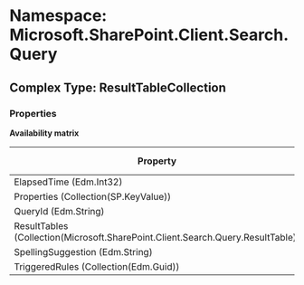 # Namespace: Microsoft.SharePoint.Client.Search.Query

## Complex Type: ResultTableCollection

### Properties

**Availability matrix**

Property | SPO | SP 2019 | SP 2016 | SP 2013
----------|-----|---------|---------|--------
ElapsedTime (Edm.Int32) | ❌ | ❌ | ❌ | ✅
Properties (Collection(SP.KeyValue)) | ❌ | ❌ | ❌ | ✅
QueryId (Edm.String) | ❌ | ❌ | ❌ | ✅
ResultTables (Collection(Microsoft.SharePoint.Client.Search.Query.ResultTable)) | ❌ | ❌ | ❌ | ✅
SpellingSuggestion (Edm.String) | ❌ | ❌ | ❌ | ✅
TriggeredRules (Collection(Edm.Guid)) | ❌ | ❌ | ❌ | ✅
